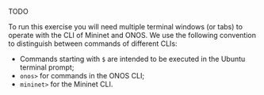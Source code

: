 TODO

To run this exercise you will need multiple terminal windows (or tabs) to
operate with the CLI of Mininet and ONOS. We use the following convention
to distinguish between commands of different CLIs:

* Commands starting with `$` are intended to be executed in the Ubuntu terminal
    prompt;
* `onos>` for commands in the ONOS CLI;
* `mininet>` for the Mininet CLI.
